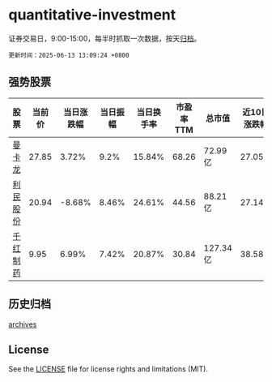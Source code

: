 # quantitative-investment

证券交易日，9:00-15:00，每半时抓取一次数据，按天[归档](archives)。

`更新时间：2025-06-13 13:09:24 +0800`

## 强势股票

|股票|当前价|当日涨跌幅|当日振幅|当日换手率|市盈率TTM|总市值|近10日涨跌幅|
|----|----|----|----|----|----|----|----|
|[曼卡龙](https://xueqiu.com/S/SZ300945)|27.85|3.72%|9.2%|15.84%|68.26|72.99亿|27.05%|
|[利民股份](https://xueqiu.com/S/SZ002734)|20.94|-8.68%|8.46%|24.61%|44.56|88.21亿|27.14%|
|[千红制药](https://xueqiu.com/S/SZ002550)|9.95|6.99%|7.42%|20.87%|30.84|127.34亿|38.58%|

## 历史归档

[archives](archives)

## License

See the [LICENSE](LICENSE) file for license rights and limitations (MIT).